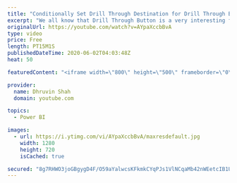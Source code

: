 ```yaml
---
title: "Conditionally Set Drill Through Destination for Drill Through Button in Power BI"
excerpt: "We all know that Drill Through Button is a very interesting feature provided by Power BI Desktop. In my earlier sessions, we have discussed how to create a Drill Through Button in Power BI.   I have taken the same example, and extend the report. Sometimes there is a possibility that our Power BI report"
originalUrl: https://youtube.com/watch?v=AYpaXccbBvA
type: video
price: Free
length: PT15M1S
publishedDateTime: 2020-06-02T04:03:48Z
heat: 50

featuredContent: "<iframe width=\"800\" height=\"500\" frameborder=\"0\" src=\"https://www.youtube.com/embed/AYpaXccbBvA\" allow=\"accelerometer; autoplay; encrypted-media; gyroscope; picture-in-picture\" allowfullscreen></iframe>"

provider:
  name: Dhruvin Shah
  domain: youtube.com

topics:
  - Power BI

images:
  - url: https://i.ytimg.com/vi/AYpaXccbBvA/maxresdefault.jpg
    width: 1280
    height: 720
    isCached: true

secured: "8g7RHWO3joGBgygD4F/O59aYalwcsKFkmkCYqPJs1VlNCqaMb42nWEetcIB1UvJXmHWF8gi/Or5KbuctY32Kels+255xeww226fZ4NkKgSDk1M7LBHINWPMuiRMXU3XdyG/IWWQtKEGUEhuWunKhKnENID+hYmms+Re/Kq6TTVv3+wMEjvHevDmXsqBkE4+a/ufslmpzfSxr7CSwsJuv1V9AraEWmqos0mjl8z0ItJjNLDWDTpXOQ0n3z/nhxXqzckX8Jn0vonNKG4/QTkFzhx58QaoM5nCf+559jbXy78/cTp4je7Y3JLxOmn0d/MMJD9dMwVTMbhehAbi3dk+m8wCwMXsQmyw522KWznZUk29M1K9xt0wJYPEnKnTfn4V/7zGtofRhi1vZFgdAB1meO82gOvy/W3TsZy5WkZsHpAc=;d0/8d0tmpWLZeGC4S/Nzhw=="
---
```


